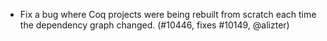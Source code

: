 - Fix a bug where Coq projects were being rebuilt from scratch each time the
  dependency graph changed. (#10446, fixes #10149, @alizter) 
